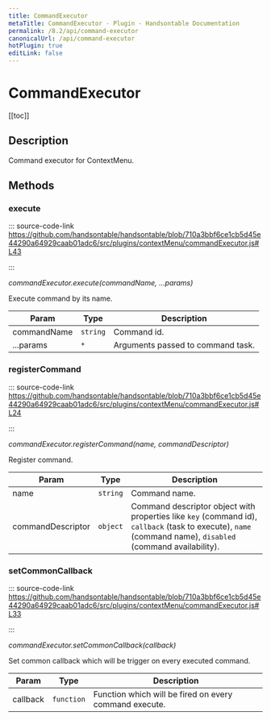 ```yaml
---
title: CommandExecutor
metaTitle: CommandExecutor - Plugin - Handsontable Documentation
permalink: /8.2/api/command-executor
canonicalUrl: /api/command-executor
hotPlugin: true
editLink: false
---
```


# CommandExecutor

[[toc]]

## Description

Command executor for ContextMenu.


## Methods

### execute
  
::: source-code-link https://github.com/handsontable/handsontable/blob/710a3bbf6ce1cb5d45e44290a64929caab01adc6/src/plugins/contextMenu/commandExecutor.js#L43

:::

_commandExecutor.execute(commandName, ...params)_

Execute command by its name.


| Param | Type | Description |
| --- | --- | --- |
| commandName | `string` | Command id. |
| ...params | `*` | Arguments passed to command task. |



### registerCommand
  
::: source-code-link https://github.com/handsontable/handsontable/blob/710a3bbf6ce1cb5d45e44290a64929caab01adc6/src/plugins/contextMenu/commandExecutor.js#L24

:::

_commandExecutor.registerCommand(name, commandDescriptor)_

Register command.


| Param | Type | Description |
| --- | --- | --- |
| name | `string` | Command name. |
| commandDescriptor | `object` | Command descriptor object with properties like `key` (command id),                                   `callback` (task to execute), `name` (command name), `disabled` (command availability). |



### setCommonCallback
  
::: source-code-link https://github.com/handsontable/handsontable/blob/710a3bbf6ce1cb5d45e44290a64929caab01adc6/src/plugins/contextMenu/commandExecutor.js#L33

:::

_commandExecutor.setCommonCallback(callback)_

Set common callback which will be trigger on every executed command.


| Param | Type | Description |
| --- | --- | --- |
| callback | `function` | Function which will be fired on every command execute. |


